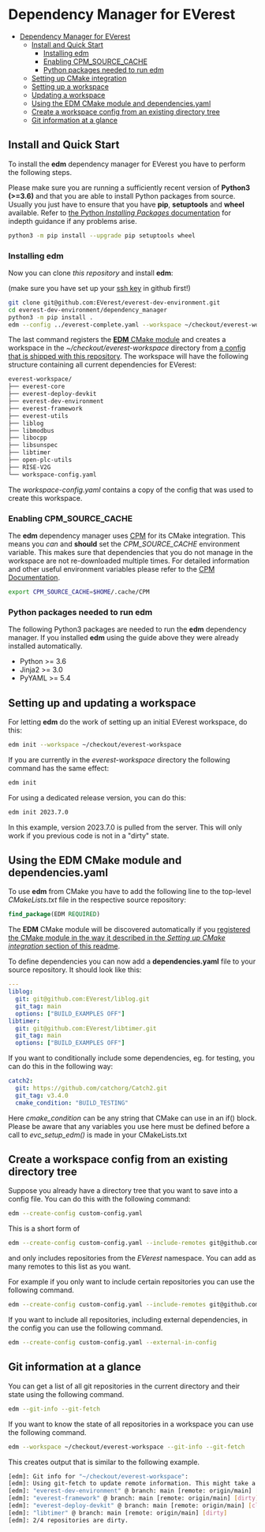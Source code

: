 # Dependency Manager for EVerest

- [Dependency Manager for EVerest](#dependency-manager-for-everest)
  - [Install and Quick Start](#install-and-quick-start)
    - [Installing edm](#installing-edm)
    - [Enabling CPM_SOURCE_CACHE](#enabling-cpm_source_cache)
    - [Python packages needed to run edm](#python-packages-needed-to-run-edm)
  - [Setting up CMake integration](#setting-up-cmake-integration)
  - [Setting up a workspace](#setting-up-a-workspace)
  - [Updating a workspace](#updating-a-workspace)
  - [Using the EDM CMake module and dependencies.yaml](#using-the-edm-cmake-module-and-dependenciesyaml)
  - [Create a workspace config from an existing directory tree](#create-a-workspace-config-from-an-existing-directory-tree)
  - [Git information at a glance](#git-information-at-a-glance)

## Install and Quick Start
To install the **edm** dependency manager for EVerest you have to perform the following steps.

Please make sure you are running a sufficiently recent version of **Python3 (>=3.6)** and that you are able to install Python packages from source. Usually you just have to ensure that you have **pip**, **setuptools** and **wheel** available. Refer to [the Python *Installing Packages* documentation](https://packaging.python.org/tutorials/installing-packages/#requirements-for-installing-packages) for indepth guidance if any problems arise.

```bash
python3 -m pip install --upgrade pip setuptools wheel
```

### Installing edm
Now you can clone *this repository* and install **edm**:

(make sure you have set up your [ssh key](https://www.atlassian.com/git/tutorials/git-ssh) in github first!)

```bash
git clone git@github.com:EVerest/everest-dev-environment.git
cd everest-dev-environment/dependency_manager
python3 -m pip install .
edm --config ../everest-complete.yaml --workspace ~/checkout/everest-workspace
```

The last command registers the [**EDM** CMake module](#setting-up-cmake-integration) and creates a workspace in the *~/checkout/everest-workspace* directory from [a config that is shipped with this repository](../everest-complete.yaml).
The workspace will have the following structure containing all current dependencies for EVerest:
```bash
everest-workspace/
├── everest-core
├── everest-deploy-devkit
├── everest-dev-environment
├── everest-framework
├── everest-utils
├── liblog
├── libmodbus
├── libocpp
├── libsunspec
├── libtimer
├── open-plc-utils
├── RISE-V2G
└── workspace-config.yaml
```
The *workspace-config.yaml* contains a copy of the config that was used to create this workspace.

### Enabling CPM_SOURCE_CACHE
The **edm** dependency manager uses [CPM](https://github.com/cpm-cmake/CPM.cmake) for its CMake integration.
This means you *can* and **should** set the *CPM_SOURCE_CACHE* environment variable. This makes sure that dependencies that you do not manage in the workspace are not re-downloaded multiple times. For detailed information and other useful environment variables please refer to the [CPM Documentation](https://github.com/cpm-cmake/CPM.cmake/blob/master/README.md#CPM_SOURCE_CACHE).
```bash
export CPM_SOURCE_CACHE=$HOME/.cache/CPM
```

### Python packages needed to run edm
The following Python3 packages are needed to run the **edm** dependency manager.
If you installed **edm** using the guide above they were already installed automatically.

- Python >= 3.6
- Jinja2 >= 3.0
- PyYAML >= 5.4

## Setting up and updating a workspace
For letting **edm** do the work of setting up an initial EVerest workspace,
do this:

```bash
edm init --workspace ~/checkout/everest-workspace
```
If you are currently in the *everest-workspace* directory the following command has the same effect:

```bash
edm init
```

For using a dedicated release version, you can do this:

```bash
edm init 2023.7.0
```

In this example, version 2023.7.0 is pulled from the server. This will only work if
you previous code is not in a "dirty" state. 

## Using the EDM CMake module and dependencies.yaml
To use **edm** from CMake you have to add the following line to the top-level *CMakeLists.txt* file in the respective source repository:
```cmake
find_package(EDM REQUIRED)
```
The **EDM** CMake module will be discovered automatically if you [registered the CMake module in the way it described in the *Setting up CMake integration* section of this readme](#setting-up-cmake-integration).

To define dependencies you can now add a **dependencies.yaml** file to your source repository. It should look like this:
```yaml
---
liblog:
  git: git@github.com:EVerest/liblog.git
  git_tag: main
  options: ["BUILD_EXAMPLES OFF"]
libtimer:
  git: git@github.com:EVerest/libtimer.git
  git_tag: main
  options: ["BUILD_EXAMPLES OFF"]

```

If you want to conditionally include some dependencies, eg. for testing, you can do this in the following way:
```yaml
catch2:
  git: https://github.com/catchorg/Catch2.git
  git_tag: v3.4.0
  cmake_condition: "BUILD_TESTING"

```
Here *cmake_condition* can be any string that CMake can use in an if() block. Please be aware that any variables you use here must be defined before a call to *evc_setup_edm()* is made in your CMakeLists.txt

## Create a workspace config from an existing directory tree
Suppose you already have a directory tree that you want to save into a config file.
You can do this with the following command:
```bash
edm --create-config custom-config.yaml
```

This is a short form of
```bash
edm --create-config custom-config.yaml --include-remotes git@github.com:EVerest/*
```
and only includes repositories from the *EVerest* namespace. You can add as many remotes to this list as you want.

For example if you only want to include certain repositories you can use the following command.
```bash
edm --create-config custom-config.yaml --include-remotes git@github.com:EVerest/everest* git@github.com:EVerest/liblog.git
```

If you want to include all repositories, including external dependencies, in the config you can use the following command.
```bash
edm --create-config custom-config.yaml --external-in-config
```

## Git information at a glance
You can get a list of all git repositories in the current directory and their state using the following command.
```bash
edm --git-info --git-fetch
```
If you want to know the state of all repositories in a workspace you can use the following command.
```bash
edm --workspace ~/checkout/everest-workspace --git-info --git-fetch
```

This creates output that is similar to the following example.
```bash
[edm]: Git info for "~/checkout/everest-workspace":
[edm]: Using git-fetch to update remote information. This might take a few seconds.
[edm]: "everest-dev-environment" @ branch: main [remote: origin/main] [behind 6] [clean]
[edm]: "everest-framework" @ branch: main [remote: origin/main] [dirty]
[edm]: "everest-deploy-devkit" @ branch: main [remote: origin/main] [clean]
[edm]: "libtimer" @ branch: main [remote: origin/main] [dirty]
[edm]: 2/4 repositories are dirty.
```
